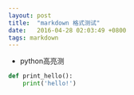 ```yaml
---
layout: post
title:  "markdown 格式测试"
date:   2016-04-28 02:03:49 +0800
tags: markdown
---
```


* python高亮测

```python
def print_hello():
    print('hello!')
```
